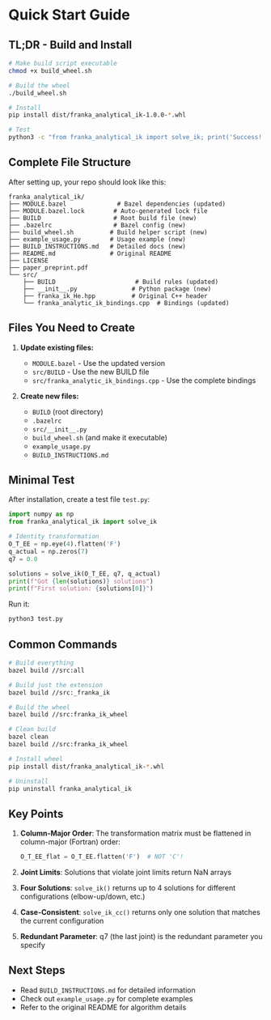 # Quick Start Guide

## TL;DR - Build and Install

```bash
# Make build script executable
chmod +x build_wheel.sh

# Build the wheel
./build_wheel.sh

# Install
pip install dist/franka_analytical_ik-1.0.0-*.whl

# Test
python3 -c "from franka_analytical_ik import solve_ik; print('Success!')"
```

## Complete File Structure

After setting up, your repo should look like this:

```
franka_analytical_ik/
├── MODULE.bazel              # Bazel dependencies (updated)
├── MODULE.bazel.lock        # Auto-generated lock file
├── BUILD                    # Root build file (new)
├── .bazelrc                 # Bazel config (new)
├── build_wheel.sh          # Build helper script (new)
├── example_usage.py        # Usage example (new)
├── BUILD_INSTRUCTIONS.md   # Detailed docs (new)
├── README.md               # Original README
├── LICENSE
├── paper_preprint.pdf
└── src/
    ├── BUILD                      # Build rules (updated)
    ├── __init__.py               # Python package (new)
    ├── franka_ik_He.hpp          # Original C++ header
    └── franka_analytic_ik_bindings.cpp  # Bindings (updated)
```

## Files You Need to Create

1. **Update existing files:**
   - `MODULE.bazel` - Use the updated version
   - `src/BUILD` - Use the new BUILD file
   - `src/franka_analytic_ik_bindings.cpp` - Use the complete bindings

2. **Create new files:**
   - `BUILD` (root directory)
   - `.bazelrc`
   - `src/__init__.py`
   - `build_wheel.sh` (and make it executable)
   - `example_usage.py`
   - `BUILD_INSTRUCTIONS.md`

## Minimal Test

After installation, create a test file `test.py`:

```python
import numpy as np
from franka_analytical_ik import solve_ik

# Identity transformation
O_T_EE = np.eye(4).flatten('F')
q_actual = np.zeros(7)
q7 = 0.0

solutions = solve_ik(O_T_EE, q7, q_actual)
print(f"Got {len(solutions)} solutions")
print(f"First solution: {solutions[0]}")
```

Run it:
```bash
python3 test.py
```

## Common Commands

```bash
# Build everything
bazel build //src:all

# Build just the extension
bazel build //src:_franka_ik

# Build the wheel
bazel build //src:franka_ik_wheel

# Clean build
bazel clean
bazel build //src:franka_ik_wheel

# Install wheel
pip install dist/franka_analytical_ik-*.whl

# Uninstall
pip uninstall franka_analytical_ik
```

## Key Points

1. **Column-Major Order**: The transformation matrix must be flattened in column-major (Fortran) order:
   ```python
   O_T_EE_flat = O_T_EE.flatten('F')  # NOT 'C'!
   ```

2. **Joint Limits**: Solutions that violate joint limits return NaN arrays

3. **Four Solutions**: `solve_ik()` returns up to 4 solutions for different configurations (elbow-up/down, etc.)

4. **Case-Consistent**: `solve_ik_cc()` returns only one solution that matches the current configuration

5. **Redundant Parameter**: q7 (the last joint) is the redundant parameter you specify

## Next Steps

- Read `BUILD_INSTRUCTIONS.md` for detailed information
- Check out `example_usage.py` for complete examples
- Refer to the original README for algorithm details